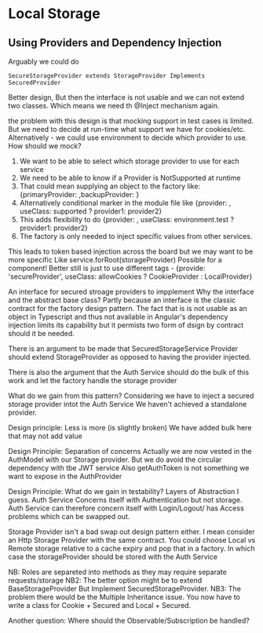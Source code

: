 # Local Storage

## Using Providers and Dependency Injection

 Arguably we could do

 `SecureStorageProvider extends StorageProvider Implements SecuredProvider`

Better design, But then the interface is not usable and we can not extend two classes.
Which means we need th @Inject mechanism again.




 the problem with this design is that mocking support in test cases
 is limited. But we need to decide at run-time what support we have
 for cookies/etc.
 Alternatively - we could use environment to decide which provider to
 use. How should we mock?

 1. We want to be able to select which storage provider to use for each service
 2. We need to be able to know if a Provider is NotSupported at runtime
 3. That could mean supplying an object to the factory like: {primaryProvider: ,backupProvider:  }
 4. Alternatively conditional marker in the module file like {provider: , useClass: supported ? provider1: provider2}
 5. This adds flexibility to do {provider: , useClass: environment.test ? provider1: provider2}
 6. The factory is only needed to inject specific values from other services.

 This leads to token based injection across the board but we may want to be more specific
 Like service.forRoot(storageProvider)
 Possible for a component!
 Better still is just to use different tags - {provide: 'secureProvider', useClass: allowCookies ? CookieProvider : LocalProvider}

 An interface for secured stroage providers to impplement
  Why the interface and the abstract base class?
  Partly because an interface is the classic contract
  for the factory design pattern. The fact that is is not
  usable as an object in Typescript and thus not available
  in Angular's dependency injection limits its capability but
  it permists two form of dsign by contract should it be needed.
 
  There is an argument to be made that SecuredStorageService Provider
  should extend StorageProvider as opposed to having the provider injected.
 
  There is also the argument that the Auth Service should do the bulk of
  this work and let the factory handle the storage provider
 
  What do we gain from this pattern?
  Considering we have to inject a secured storage provider intot the Auth Service
  We haven't achieved a standalone provider.
 
  Design principle: Less is more (is slightly broken)
  We have added bulk here that may not add value
 
  Design Principle: Separation of concerns
  Actually we are now vested in the AuthModel with our Storage provider.
  But we do avoid the circular dependency with tbe JWT service
  Also getAuthToken is not something we want to expose in the AuthProvider
 
  Design Principle: What do we gain in testability?
  Layers of Abstraction I guess.
  Auth Service Concerns itself with Authentication but not storage.
  Auth Service can therefore concern itself with Login/Logout/ has Access problems
  which can be swapped out.
 
  Storage Provider isn't a bad swap out design pattern either. I mean consider an
  Http Storage Provider with the same contract. You could choose Local vs Remote storage
  relative to a cache expiry and pop that in a factory. In which case the storageProvider
  should be stored with the Auth Service
 
  NB: Roles are separeted into methods as they may require separate requests/storage
  NB2: The better option might be to extend BaseStorageProvider But Implement SecuredStorageProvider.
  NB3: The problem there would be the Multiple Inheritance issue. You now have to write a class
  for Cookie + Secured and Local + Secured.
 
  Another question: Where should the Observable/Subscription be handled?